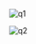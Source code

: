 
![q1](https://github.com/Disha-vaghasiya/pr6/assets/149076733/524e503b-9b83-4471-a003-ab4e227a1cd6)

![q2](https://github.com/Disha-vaghasiya/pr6/assets/149076733/734612dd-1fe5-4631-88cc-4211fb212b14)
